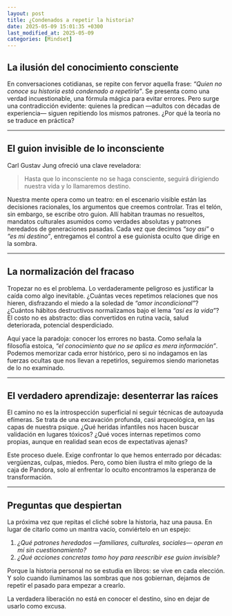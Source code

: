 ```yaml
---
layout: post
title: ¿Condenados a repetir la historia?
date: 2025-05-09 15:01:35 +0300
last_modified_at: 2025-05-09
categories: [Mindset]
---
```


## **La ilusión del conocimiento consciente**

En conversaciones cotidianas, se repite con fervor aquella frase: _“Quien no conoce su historia está condenado a repetirla”_. Se presenta como una verdad incuestionable, una fórmula mágica para evitar errores. Pero surge una contradicción evidente: quienes la predican —adultos con décadas de experiencia— siguen repitiendo los mismos patrones. ¿Por qué la teoría no se traduce en práctica?

---

## **El guion invisible de lo inconsciente**

Carl Gustav Jung ofreció una clave reveladora:

> Hasta que lo inconsciente no se haga consciente, seguirá dirigiendo nuestra vida y lo llamaremos destino.

Nuestra mente opera como un teatro: en el escenario visible están las decisiones racionales, los argumentos que creemos controlar. Tras el telón, sin embargo, se escribe otro guion. Allí habitan traumas no resueltos, mandatos culturales asumidos como verdades absolutas y patrones heredados de generaciones pasadas. Cada vez que decimos _“soy así”_ o _“es mi destino”_, entregamos el control a ese guionista oculto que dirige en la sombra.

---

## **La normalización del fracaso**

Tropezar no es el problema. Lo verdaderamente peligroso es justificar la caída como algo inevitable. ¿Cuántas veces repetimos relaciones que nos hieren, disfrazando el miedo a la soledad de _“amor incondicional”_? ¿Cuántos hábitos destructivos normalizamos bajo el lema _“así es la vida”_? El costo no es abstracto: días convertidos en rutina vacía, salud deteriorada, potencial desperdiciado.

Aquí yace la paradoja: conocer los errores no basta. Como señala la filosofía estoica, _“el conocimiento que no se aplica es mera información”_. Podemos memorizar cada error histórico, pero si no indagamos en las fuerzas ocultas que nos llevan a repetirlos, seguiremos siendo marionetas de lo no examinado.

---

## **El verdadero aprendizaje: desenterrar las raíces**

El camino no es la introspección superficial ni seguir técnicas de autoayuda efímeras. Se trata de una excavación profunda, casi arqueológica, en las capas de nuestra psique. ¿Qué heridas infantiles nos hacen buscar validación en lugares tóxicos? ¿Qué voces internas repetimos como propias, aunque en realidad sean ecos de expectativas ajenas?

Este proceso duele. Exige confrontar lo que hemos enterrado por décadas: vergüenzas, culpas, miedos. Pero, como bien ilustra el mito griego de la caja de Pandora, solo al enfrentar lo oculto encontramos la esperanza de transformación.

---

## **Preguntas que despiertan**

La próxima vez que repitas el cliché sobre la historia, haz una pausa. En lugar de citarlo como un mantra vacío, conviértelo en un espejo:

1. _¿Qué patrones heredados —familiares, culturales, sociales— operan en mí sin cuestionamiento?_
2. _¿Qué acciones concretas tomo hoy para reescribir ese guion invisible?_

Porque la historia personal no se estudia en libros: se vive en cada elección. Y solo cuando iluminamos las sombras que nos gobiernan, dejamos de repetir el pasado para empezar a crearlo.

La verdadera liberación no está en conocer el destino, sino en dejar de usarlo como excusa.
